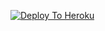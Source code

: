 
[![Deploy To Heroku](https://www.herokucdn.com/deploy/button.svg)](https://dashboard.heroku.com/new?template=https://github.com/TELETHON-AR/ICE-PACK)
